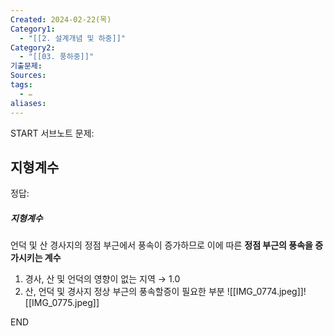 ```yaml
---
Created: 2024-02-22(목)
Category1:
  - "[[2. 설계개념 및 하중]]"
Category2:
  - "[[03. 풍하중]]"
기출문제: 
Sources: 
tags:
  - ✏️
aliases:
---
```

START
서브노트
문제:  
## 지형계수 

정답: 

##### 지형계수
언덕 및 산 경사지의 정점 부근에서 풍속이 증가하므로 이에 따른 **정점 부근의 풍속을 증가시키는 계수**
1. 경사, 산 및 언덕의 영향이 없는 지역 → 1.0
2. 산, 언덕 및 경사지 정상 부근의 풍속할증이 필요한 부분
![[IMG_0774.jpeg]]![[IMG_0775.jpeg]]
<!--ID: 1688986161382-->
END


